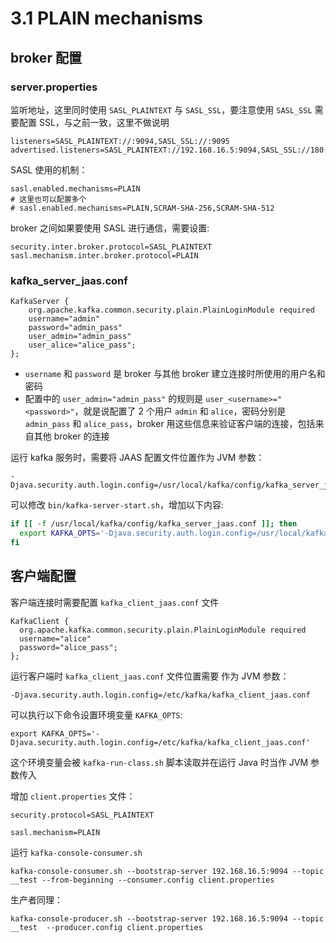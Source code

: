 # 3.1 PLAIN mechanisms

## broker 配置

### server.properties

监听地址，这里同时使用 `SASL_PLAINTEXT` 与 `SASL_SSL`，要注意使用 `SASL_SSL` 需要配置 SSL，与之前一致，这里不做说明

``` jproperties
listeners=SASL_PLAINTEXT://:9094,SASL_SSL://:9095
advertised.listeners=SASL_PLAINTEXT://192.168.16.5:9094,SASL_SSL://180.76.140.179:9095
```

SASL 使用的机制：

``` jproperties
sasl.enabled.mechanisms=PLAIN
# 这里也可以配置多个
# sasl.enabled.mechanisms=PLAIN,SCRAM-SHA-256,SCRAM-SHA-512
```

broker 之间如果要使用 SASL 进行通信，需要设置:

``` jproperties
security.inter.broker.protocol=SASL_PLAINTEXT
sasl.mechanism.inter.broker.protocol=PLAIN
```

### kafka_server_jaas.conf

```
KafkaServer {
    org.apache.kafka.common.security.plain.PlainLoginModule required
    username="admin"
    password="admin_pass"
    user_admin="admin_pass"
    user_alice="alice_pass";
};
```

* `username` 和 `password` 是 broker 与其他 broker 建立连接时所使用的用户名和密码
* 配置中的 `user_admin="admin_pass"` 的规则是 `user_<username>="<password>"`，就是说配置了 2 个用户 `admin` 和 `alice`，密码分别是 `admin_pass` 和 `alice_pass`，broker 用这些信息来验证客户端的连接，包括来自其他 broker 的连接

运行 kafka 服务时，需要将 JAAS 配置文件位置作为 JVM 参数：

    -Djava.security.auth.login.config=/usr/local/kafka/config/kafka_server_jaas.conf

可以修改 `bin/kafka-server-start.sh`，增加以下内容:

``` sh
if [[ -f /usr/local/kafka/config/kafka_server_jaas.conf ]]; then
  export KAFKA_OPTS='-Djava.security.auth.login.config=/usr/local/kafka/config/kafka_server_jaas.conf'
fi
```

## 客户端配置

客户端连接时需要配置 `kafka_client_jaas.conf` 文件

```
KafkaClient {
  org.apache.kafka.common.security.plain.PlainLoginModule required
  username="alice"
  password="alice_pass";
};
```

运行客户端时 `kafka_client_jaas.conf` 文件位置需要 作为 JVM 参数：

    -Djava.security.auth.login.config=/etc/kafka/kafka_client_jaas.conf

可以执行以下命令设置环境变量 `KAFKA_OPTS`:

    export KAFKA_OPTS='-Djava.security.auth.login.config=/etc/kafka/kafka_client_jaas.conf'

这个环境变量会被 `kafka-run-class.sh` 脚本读取并在运行 Java 时当作 JVM 参数传入

<!--
可以修改 `bin/kafka-console-consumer.sh`

``` bash
exec $(dirname $0)/kafka-run-class.sh \
    -Djava.security.auth.login.config=/etc/kafka/conf/kafka_client_jaas.conf \
    kafka.tools.ConsoleConsumer "$@"
```
-->

增加 `client.properties` 文件：

``` jproperties
security.protocol=SASL_PLAINTEXT

sasl.mechanism=PLAIN
```

运行 `kafka-console-consumer.sh`

    kafka-console-consumer.sh --bootstrap-server 192.168.16.5:9094 --topic __test --from-beginning --consumer.config client.properties

生产者同理：

    kafka-console-producer.sh --bootstrap-server 192.168.16.5:9094 --topic __test  --producer.config client.properties

